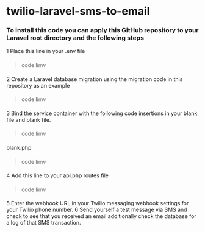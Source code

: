 # twilio-laravel-sms-to-email


### To install this code you can apply this GitHub repository to your Laravel root directory and the following steps

1 Place this line in your .env file
> ####
> code
> linw
 ####

2 Create a Laravel database migration using the migration code in this repository as an example
> ####
> code
> linw
 ####
3 Bind the service container with the following code insertions in your blank file and blank file.
> ####
> code
> linw
 ####
 blank.php
 > ####
> code
> linw
 ####
4 Add this line to your api.php routes file
> ####
> code
> linw
 ####
5 Enter the webhook URL in your Twilio messaging webhook settings for your Twilio phone number.
6 Send yourself a test message via SMS and check to see that you received an email additionally check the database for a log of that SMS transaction.
